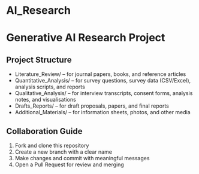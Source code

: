# AI_Research
# Generative AI Research Project

## Project Structure
- Literature_Review/ – for journal papers, books, and reference articles  
- Quantitative_Analysis/ – for survey questions, survey data (CSV/Excel), analysis scripts, and reports  
- Qualitative_Analysis/ – for interview transcripts, consent forms, analysis notes, and visualisations  
- Drafts_Reports/ – for draft proposals, papers, and final reports  
- Additional_Materials/ – for information sheets, photos, and other media  

## Collaboration Guide
1. Fork and clone this repository  
2. Create a new branch with a clear name  
3. Make changes and commit with meaningful messages  
4. Open a Pull Request for review and merging  

